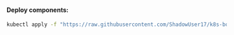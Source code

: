 #### Deploy components:
```bash
kubectl apply -f "https://raw.githubusercontent.com/ShadowUser17/k8s-bootstrap/master/vertical-pod-autoscaler/fluxcd-deploy.yml"
```
